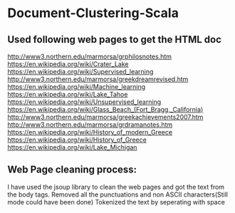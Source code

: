 # Document-Clustering-Scala

## Used following web pages to get the HTML doc   

http://www3.northern.edu/marmorsa/grphilosnotes.htm
https://en.wikipedia.org/wiki/Crater_Lake
https://en.wikipedia.org/wiki/Supervised_learning
http://www3.northern.edu/marmorsa/greekdreamrevised.htm
https://en.wikipedia.org/wiki/Machine_learning
https://en.wikipedia.org/wiki/Lake_Tahoe
https://en.wikipedia.org/wiki/Unsupervised_learning
https://en.wikipedia.org/wiki/Glass_Beach_(Fort_Bragg,_California)
http://www3.northern.edu/marmorsa/greekachievements2007.htm
http://www3.northern.edu/marmorsa/grdramanotes.htm
https://en.wikipedia.org/wiki/History_of_modern_Greece
https://en.wikipedia.org/wiki/History_of_Greece
https://en.wikipedia.org/wiki/Lake_Michigan
    
## Web Page cleaning process:
I have used the jsoup library to clean the web pages and got the text from the body tags.
Removed all the punctuations and non ASCII characters(Still mode could have been done)
Tokenized the text by seperating with space
